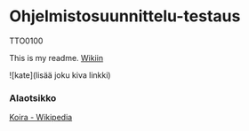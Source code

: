 # Ohjelmistosuunnittelu-testaus
TTO0100

This is my readme.
[Wikiin](https://github.com/Pepeeeee/Ohjelmistosuunnittelu-testaus/wiki)

![kate](lisää joku kiva linkki)

### Alaotsikko
[Koira - Wikipedia](https://fi.wikipedia.org/wiki/Koira)

